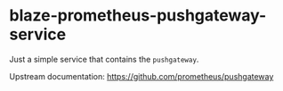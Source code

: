 # blaze-prometheus-pushgateway-service

Just a simple service that contains the `pushgateway`.

Upstream documentation: https://github.com/prometheus/pushgateway
